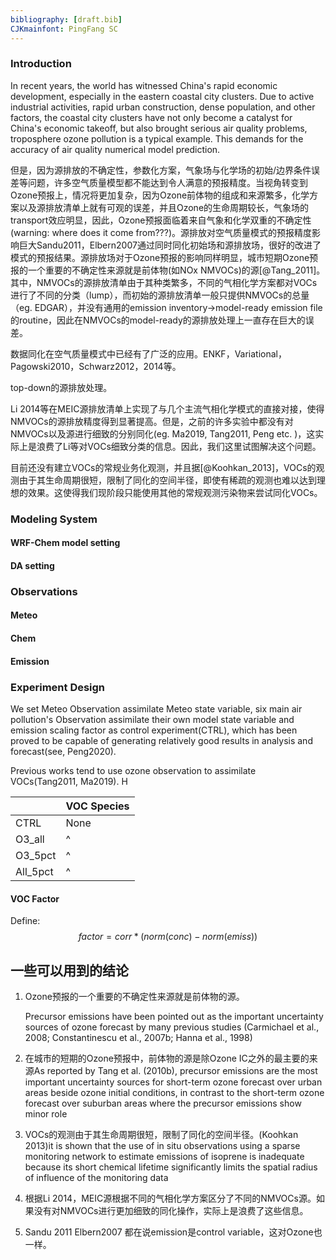 ```yaml
---
bibliography: [draft.bib]
CJKmainfont: PingFang SC
---
```


### Introduction

In recent years, the world has witnessed China's rapid economic development, especially in the eastern coastal city clusters. Due to active industrial activities, rapid urban construction, dense population, and other factors, the coastal city clusters have not only become a catalyst for China's economic takeoff, but also brought serious air quality problems,  troposphere ozone pollution is a typical example. This demands for the accuracy of air quality numerical model prediction.

但是，因为源排放的不确定性，参数化方案，气象场与化学场的初始/边界条件误差等问题，许多空气质量模型都不能达到令人满意的预报精度。当视角转变到Ozone预报上，情况将更加复杂，因为Ozone前体物的组成和来源繁多，化学方案以及源排放清单上就有可观的误差，并且Ozone的生命周期较长，气象场的transport效应明显，因此，Ozone预报面临着来自气象和化学双重的不确定性(warning: where does it come from???)。源排放对空气质量模式的预报精度影响巨大Sandu2011，Elbern2007通过同时同化初始场和源排放场，很好的改进了模式的预报结果。源排放场对于Ozone预报的影响同样明显，城市短期Ozone预报的一个重要的不确定性来源就是前体物(如NOx NMVOCs)的源[@Tang_2011]。其中，NMVOCs的源排放清单由于其种类繁多，不同的气相化学方案都对VOCs进行了不同的分类（lump），而初始的源排放清单一般只提供NMVOCs的总量（eg. EDGAR），并没有通用的emission inventory->model-ready emission file的routine，因此在NMVOCs的model-ready的源排放处理上一直存在巨大的误差。

数据同化在空气质量模式中已经有了广泛的应用。ENKF，Variational，Pagowski2010，Schwarz2012，2014等。

top-down的源排放处理。

Li 2014等在MEIC源排放清单上实现了与几个主流气相化学模式的直接对接，使得NMVOCs的源排放精度得到显著提高。但是，之前的许多实验中都没有对NMVOCs以及源进行细致的分别同化(eg. Ma2019, Tang2011, Peng etc. )，这实际上是浪费了Li等对VOCs细致分类的信息。因此，我们这里试图解决这个问题。

目前还没有建立VOCs的常规业务化观测，并且据[@Koohkan_2013]，VOCs的观测由于其生命周期很短，限制了同化的空间半径，即使有稀疏的观测也难以达到理想的效果。这使得我们现阶段只能使用其他的常规观测污染物来尝试同化VOCs。

### Modeling System

#### WRF-Chem model setting

#### DA setting

### Observations

#### Meteo

#### Chem

#### Emission

####  

### Experiment Design

We set Meteo Observation assimilate Meteo state variable, six main air pollution's Observation assimilate their own model state variable and emission scaling factor as control experiment(CTRL), which has been proved to be capable of  generating relatively good results in analysis and forecast(see, Peng2020). 

Previous works tend to use ozone observation to assimilate VOCs(Tang2011, Ma2019). H

|          | VOC Species |
| -------- | ----------- |
| CTRL     | None        |
| O3_all   | ^           |
| O3_5pct  | ^           |
| All_5pct | ^           |

#### VOC Factor

Define:
$$
factor = corr*(norm(conc)-norm(emiss))
$$


## 一些可以用到的结论

1. Ozone预报的一个重要的不确定性来源就是前体物的源。

   Precursor emissions have been pointed out as the important uncertainty sources of ozone forecast by many previous studies (Carmichael et al., 2008; Constantinescu et al., 2007b; Hanna et al., 1998)

2. 在城市的短期的Ozone预报中，前体物的源是除Ozone IC之外的最主要的来源As reported by Tang et al. (2010b), precursor emissions are the most important uncertainty sources for short-term ozone forecast over urban areas beside ozone initial conditions, in contrast to the short-term ozone forecast over suburban areas where the precursor emissions show minor role

3. VOCs的观测由于其生命周期很短，限制了同化的空间半径。(Koohkan 2013)it is shown that the use of in situ observations using a sparse monitoring network to estimate emissions of isoprene is inadequate because its short chemical lifetime significantly limits the spatial radius of influence of the monitoring data

4. 根据Li 2014，MEIC源根据不同的气相化学方案区分了不同的NMVOCs源。如果没有对NMVOCs进行更加细致的同化操作，实际上是浪费了这些信息。

5. Sandu 2011 Elbern2007 都在说emission是control variable，这对Ozone也一样。
